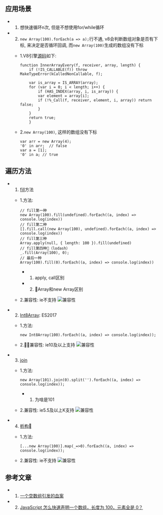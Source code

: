 ## 应用场景

- 1. 想快速循环n次, 但是不想使用for/while循环
- 2. `new Array(100).forEach(a => a);`行不通, v8会判断数组对象是否有下标, 来决定是否循环回调, 而`new Array(100)`生成的数组没有下标
    - 1.V8引擎[源码](https://github.com/v8/v8/blob/master/src/js/array.js#L1146-L1157)如下:

        ````
        function InnerArrayEvery(f, receiver, array, length) {
            if (!IS_CALLABLE(f)) throw MakeTypeError(kCalledNonCallable, f);

            var is_array = IS_ARRAY(array);
            for (var i = 0; i < length; i++) {
                if (HAS_INDEX(array, i, is_array)) {
                var element = array[i];
                if (!%_Call(f, receiver, element, i, array)) return false;
                }
            }
            return true;
            }
        ````
    - 2.`new Array(100)`, 这样的数组没有下标

        ````
        var arr = new Array(4);
        '0' in arr;  // false
        var a = [1];
        '0' in a; // true
        ````
## 遍历方法

- 1. [fill](https://developer.mozilla.org/en-US/docs/Web/JavaScript/Reference/Global_Objects/Array/fill)方法

    - 1.方法:

        ````
        // fill第一种
        new Array(100).fill(undefined).forEach((a, index) => console.log(index))
        // fill第二种
        [].fill.call(new Array(100), undefined).forEach((a, index) => console.log(index))
        // fill第三种
        Array.apply(null, { length: 100 }).fill(undefined)
        // fill第四种（lodash）
        _.fill(Array(100), 0);
        // 最后一种
        Array(100).fill(0).forEach((a, index) => console.log(index))
        ````

        - 1. apply, call区别
        - 2. Array和new Array区别
    - 2.兼容性: ie不支持
        ![兼容性](https://muzi131313.github.io/assets/images/2018.09.21/arrayfill.jpg)

- 2. [Int8Array](https://developer.mozilla.org/en-US/docs/Web/JavaScript/Reference/Global_Objects/Int8Array): ES2017

    - 1.方法:

        ````
        new Int8Array(100).forEach((a, index) => console.log(index));
        ````
    - 2.兼容性: ie10及以上支持
        ![兼容性](https://muzi131313.github.io/assets/images/2018.09.21/int8array.jpg)

- 3. [join](https://developer.mozilla.org/zh-CN/docs/Web/JavaScript/Reference/Global_Objects/Array/join)

    - 1.方法:

        ````
        new Array(101).join(0).split('').forEach((a, index) => console.log(index));
        ````
        - 1. 为啥是101
    - 2.兼容性: ie5.5及以上K支持
        ![兼容性](https://muzi131313.github.io/assets/images/2018.09.21/join.jpg)

- 4. [析构](https://developer.mozilla.org/zh-CN/docs/Web/JavaScript/Reference/Operators/Destructuring_assignment)

    - 1.方法:

        ````
        [...new Array(100)].map(_=>0).forEach((a, index) => console.log(index));
        ````
    - 2.兼容性: ie不支持
        ![兼容性](https://muzi131313.github.io/assets/images/2018.09.21/analyseconstructor.jpg)
## 参考文章

- 1. [一个空数组引发的血案](https://github.com/szrenwei/blog/issues/3)
- 2. [JavaScript 怎么快速声明一个数组，长度为 100，元素全是 0？](https://www.zhihu.com/question/25218632)
